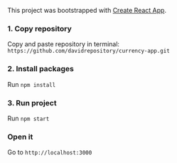 This project was bootstrapped with [Create React App](https://github.com/facebook/create-react-app).

### 1. Copy repository

Copy and paste repository in terminal: `https://github.com/davidrepository/currency-app.git`

### 2. Install packages

Run `npm install`

### 3. Run project

Run `npm start`

### Open it

Go to `http://localhost:3000`

